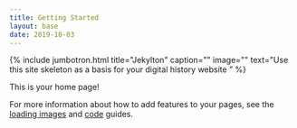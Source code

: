 ```yaml
---
title: Getting Started
layout: base
date: 2019-10-03
---
```


{% include jumbotron.html
  title="Jekylton"
  caption=""
  image=""
  text="Use this site skeleton as a basis for your digital history website "
%}

This is your home page!

For more information about how to add features to your pages, see the [loading images](guides/loading-images) and [code](guides/code) guides.
